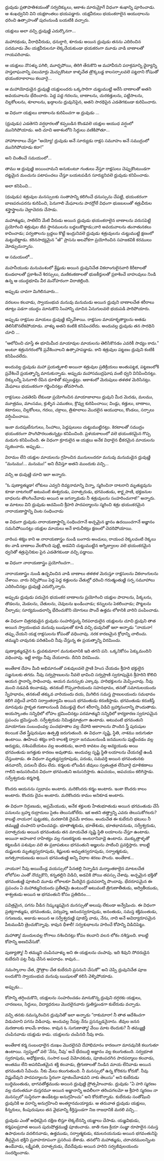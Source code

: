﻿ధ్రువుడు ప్రతాపాతిశయంతో సర్వదిక్కులు, ఆకాశం మారుమ్రోగే విధంగా శంఖాన్ని పూరించాడు. ఆ శంఖధ్వనిని విని యక్షకాంతలు భయపడ్డారు. యక్షవీరులు భయంకరాలైన ఆయుధాలను ధరించి ఉత్సాహంతో పురంనుండి బయటికి వచ్చారు. 

యక్షులు అలా వచ్చి ధ్రువుణ్ణి ఎదుర్కొనగా… 

మహారథుడు, వీరాధివీరుడు, ధనుర్ధారి, శూరుడు అయిన ధ్రువుడు తనను ఎదిరించిన పదమూడు వేల యక్షవీరులనూ లెక్కచేయకుండా భయకరంగా మూడు వాడి బాణాలతో గాయపరిచాడు. 

ఆ యక్షులు నొసళ్ళు పగిలి, మూర్ఛపోయి, తిరిగి తేరుకొని ఆ మహావీరుని పరాక్రమాన్ని ధైర్యాన్ని హస్తలాఘవాన్ని పలుమార్లు మెచ్చుకొంటూ కాళ్ళచేత త్రొక్కబడ్డ కాలసర్పాలవలె పట్టరాని రోషంతో భయంకరాకారాలు కలవారై… 

ఆ మహాయోధుడైన ధ్రువుణ్ణి యక్షులందరు ఒక్కసారిగా చుట్టుముట్టి ఆరేసి బాణాలతో అతని అవయవాలను భేదించారు. పెద్ద పద్ద గదలను, బాణాలను, చురకత్తులను, పట్టిసాలను, చిల్లకోలలను, శూలాలను, ఖడ్గాలను ధ్రువునిపైన, అతని సారథిపైన ఎడతెగకుండా కురిపించారు. 

ఆ విధంగా యక్షులు బాణాలను కురిపించగా ఆ ధ్రువుడు … 

(ధ్రువుడు) ఎడతెగని వర్షధారలతో కప్పబడిన కొండవలె యక్షుల ఆయుధ వర్షంలో మునిగిపోయాడు. అది చూచి ఆకాశంలోని సిద్ధులు వణికిపోతూ… 

హాహాకారాలు చేస్తూ “అయ్యో! ధ్రువుడు అనే సూర్యుడు రాక్షస సమూహం అనే సముద్రంలో మునిగిపోయాడు కదా!” 

అని చింతించే సమయంలో… 

తాము ఆ ధ్రువుణ్ణి జయించామని అనుకుంటూ గంతులు వేస్తూ రాక్షసులు చెప్పుకొంటుండగా దట్టమైన మంచును పటాపంచలు చేస్తూ బయటపడిన సూర్యునివలె ధ్రువుడు కనిపించాడు. 

అలా కనిపించి… 

(ధువుడు) శత్రువుల మనస్సులకు సంతాపాన్ని కలిగించే ధనుస్సును చేపట్టి, భయంకరంగా బాణపరంపరను కురిపించి, పెనుగాలి మేఘాలను పారద్రోలే విధంగా భుజబలంతో శత్రువీరుల శస్త్రాస్త్రాలను చెల్లాచెదరు చేసాడు. 

మహాత్ముడు, సాటిలేని మేటి వీరుడు అయిన ధ్రువుడు భయంకరాలైన బాణాలను వరుసపెట్టి ప్రయోగించి శత్రువుల జీవ స్థానములను బద్దలుకొట్టాడు;వారి అవయవాలను తునాతునకలు కావించాడు; పర్వతాలను బ్రద్దలు కొట్టే ఇంద్రునివలె ధ్రువుడు శత్రువులను చుట్టుముట్టి క్షణంలో మట్టుబెట్టాడు.
కఠినసాధ్యమైన "ఱి" ప్రాసను అలవోకగా ప్రయోగించిన సహజకవికి కరములు మోడ్చుచున్నాను. 

ఆ సమయంలో… 

మహనీయుడు మనువంశంలో శ్రేష్ఠుడు అయిన ధ్రువునిచేత వికలాంగులైనవారి కిరీటాలతో కుండలాలతో ప్రకాశించే శిరస్సులు, మణికంకణాలతో భుజకీర్తులతో ప్రకాశించే బాహువులు నిండి ఉన్న ఆ యుద్ధభూమి వీర మనోహరంగా విరాజిల్లింది. 

అప్పుడు చావగా మిగిలినవారు… 

వరబలం కలవాడు, స్వాయంభువ మనువు మనుమడు అయిన ధ్రువుని బాణాలచేత శరీరాలు తూట్లు పడగా యుద్ధం మానుకొని సింహాన్ని చూచిన ఏనుగులవలె భయపడి పారిపోయారు. 

అప్పుడు రాక్షసుల మాయలు ధ్రువుణ్ణి కప్పివేశాయి. రాక్షసుల మాయాకృత్యాలను అతడు తెలిసికొనలేకపోయాడు. వాళ్ళు అతని కంటికి కనిపించలేదు. అందువల్ల ధ్రువుడు తన సారథిని చూచి … 

“ఆలోచించి చూస్తే ఈ భూమిమీద మాయావుల మాయలను తెలిసికొనడం ఎవరికీ సాధ్యం కాదు.” అంటూ శత్రునగరంలోకి ప్రవేశించాలని ఉత్సాహపడ్డాడు. కాని శత్రువుల పట్టణం ధ్రువుని కంటికి కనిపించలేదు. 

అందువల్ల ధ్రువుడు మహా ప్రయత్నశాలి అయినా శత్రువుల ప్రతిక్రియలు అంతుపట్టక, పట్టణంలోకి ప్రవేశించే ప్రయత్నాన్ని మానుకున్నాడు. అప్పుడు మహాసముద్రఘోష వంటి ధ్వని వినిపించినట్లు. దిక్కులన్నీ పెనుగాలి రేపిన ధూళితో కప్పబడ్డట్లు. ఆకాశంలో మెరుపులు తళతళ మెరిసినట్లు. మేఘాలు భయంకరంగా గర్జించినట్లు తోచసాగింది. 

రాక్షసులు ఎడతెరపి లేకుండా ప్రయోగించిన మాయాజాలాలు ధ్రువుని మీద మెదడు, మలము, మూత్రము, మాంసము, క్రుళ్ళిన ఎముకలు, క్రొవ్వు కురిపించాయి; విండ్లు, కత్తులు, బాణాలు, కటారులు, చిల్లకోలలు, గదలు, చక్రాలు, త్రిశూలాలు మొదలైన ఆయుధాలు, కొండలు, సర్పాలు వర్షింపించాయి. 

ఇంకా మదపుటేనుగులు, సింహాలు, పెద్దపులులు చుట్టుముట్టినట్లు. కెరటాలతో సముద్రం భయంకరంగా పొంగిపొరలుతున్నట్లు కనిపించింది. ప్రళయకాలంలో వలె భయంకరమైన గొప్ప మడుగు కనిపించింది. ఈ విధంగా క్రూరులైన ఆ యక్షలు అనేక విధాలైన భీకరమైన మాయలను సృజించారు. అప్పుడు… 

విరామం లేని యక్షుల మాయలను గ్రహించిన మునులందరూ మనువు మనుమడైన ధ్రువుణ్ణి “మనుము!... మనుము!” అని దీవిస్తూ అతని ముందుకు వచ్చి… 

వచ్చి ఆ ధువుణ్ణి చూచి ఇలా అన్నారు. 

“ఓ పుణ్యాత్ముడా! లోకులు ఎవ్వని దివ్యనామాన్ని విన్నా, స్మరించినా దాటరాని మృత్యువును కూడా దాటగలరో అటువంటి ఈశ్వరుడు, పరాత్పరుడు, భగవంతుడు, శార్ఙ్గపాణి, భక్తజనుల బాధలను తొలగించేవాడు అయిన ఆ జగన్నాథుడు నీ శత్రువులను సంహరించుగాక!” అన్నారు. ఆ మాటలు విని ధ్రువుడు ఆచమించి శ్రీహరి పాదపద్మాలను స్మరించి శత్రు భయంకరమైన నారాయణాస్త్రాన్ని వింట సంధించాడు 

ఆ విధంగా ధ్రువుడు నారాయణాస్త్రాన్ని సంధించగానే అచ్చమైన జ్ఞానం ఉదయించగానే అజ్ఞానం సమసిపోయినట్లు యక్షుల మాయలు అనే కారుచీకట్లు క్షణంలో చెదరిపోయాయి. 

వారింప శక్యం కాని ఆ నారాయణాస్త్రం నుండి బంగారు అంచులు, రాయంచ రెక్కలవంటి రెక్కలు కల వాడి బాణాలు వేలకొలది పుట్టి, అడవిని చుట్టుముట్టిన అగ్నిజ్వాలల వలె భయంకరమైన ధ్వనితో శత్రుసైనికుల పైన ఎడతెగకుండా వచ్చి పడ్డాయి. 

ఆ విధంగా నారాయణాస్త్రం ప్రయోగించగా… 

నారాయణాస్త్రం నుండి ఉద్భవించిన వాడి బాణాలు తళతళ మెరుస్తూ రాక్షసులను వికలాంగులను చేశాయి. వారు రెచ్చిపోయి పెద్ద పెద్ద కత్తులను చేతుల్లో ధరించి గరుత్మంతుణ్ణి సర్ప సమూహాలు ఎదిరించినట్లు ధ్రువుణ్ణి ఎదుర్కొన్నారు. 

అప్పుడు ధ్రువుడు పదునైన భయంకర బాణాలను ప్రయోగించి యక్షుల పాదాలను, పిక్కలను, తొడలను, మెడలను, చేతులను, చెవులను ఖండించాడు; కన్నులను పెకలించాడు; పొట్టలను చీల్చాడు; సూర్యమండలాన్ని భేదించుకొని యోగులు పొందే ఉత్తమ లోకానికి వారిని పంపించాడు. 

ఈ విధంగా చిత్రరథుడైన ధ్రువుడు సంహరిస్తున్న నిరపరాధులైన యక్షులను చూచి ధ్రువుని తాత అయిన స్వాయంభువ మనువు ఋషులతో కూడి వచ్చి ధువునితో ఇలా అన్నాడు “నాయనా! తప్పు చేయని యక్ష రాక్షసులను కోపంతో వధించావు. నరక కారణమైన క్రోధాన్ని చాలించు. తమ్ముని చావునకు పరితపించి నీవు చేస్తున్న ఈ ప్రయత్నాన్ని విరమించు. 

పుణ్యాత్ముడవైన ఓ ధ్రువకుమారా! మనుకులానికి ఇది తగని పని. ఒక్కనికోసం పెక్కుమందిని వధించావు. ఇట్టి కార్యం నీవు చేయరాదు. దీనిని విరమించు. 

అంతేకాక దేహం మీది అభిమానంతో పశువులవలె ప్రాణి హింస చేయడం శ్రీహరి భక్తులైన సజ్జనులకు తగదు. నీవు సర్వప్రాణులను నీవలె భావించి సర్వప్రాణి స్వరూపుడైన శ్రీహరిని కొలిచి ఆయన స్థానాన్ని సాధించావు. ఆయన మనస్సుకు ఎక్కావు. హరిభక్తులను మెప్పించావు. నీవు మంచి నడవడి కలవాడవు. తనకంటే గొప్పవారియందు సహనభావం, తనతో సమానులయందు స్నేహభావం, తనకంటే తక్కువ వారియందు దయ, మిగిలిన సమస్త ప్రాణులయందు సమభావం కలిగి వర్తించే వానిని సర్వాంతర్యామి అయిన భగవంతుడు కరుణిస్తాడు. భగవంతుడు కరుణిస్తే మానవుడు ప్రాకృత గుణాలనుండి విముక్తుడై లింగ శరీరాన్ని విడిచి బ్రహ్మానందాన్ని పొందుతాడు. అయస్కాంతం సన్నిధిలో లోహం భ్రమించినట్లు పరమాత్ముని సన్నిధిలో కార్యకారణ స్వరూపమైన ప్రపంచం భ్రమిస్తుంది. సర్వేశ్వరుడు నిమిత్తమాత్రంగా ఉంటాడు. అటువంటి భగవంతుని మాయాగుణ సంబంధంవల్ల పంచభూతాల వల్ల దేహాది ఆకారాలను పొందిన స్త్రీ పురుషుల కలయిక చేత స్త్రీపురుషుల ఉత్పత్తి జరుగుతుంది. ఈ విధంగా సృష్టి, స్థితి, నాశము జరుగుతూ ఉంటాయి. ఊహింప శక్యం కాని కాలశక్తి ద్వారా జనములనుండి జనములను పుట్టించడం వల్ల ఆద్యుడు, నశింపజేయటం వల్ల అంతకుడు, అనాది కావటం వల్ల అవ్యయుడు అయి భగవంతుడు జగత్తుకు కారణం అవుతాడు. అందువల్ల సృష్టి స్థితి లయాలను చేయనట్లే ఉండి చేస్తుంటాడు. ఈ విధంగా మృత్యుస్వరూపుడు, పరుడు, సమవర్తి అయిన భగవంతునకు తనవారనీ, పరులనీ భేదం లేదు. కర్మలకు లోబడిన జీవులు స్వతంత్రత లేనివారై ధూళికణాలు గాలిని అనుసరించిన విధంగా భగవంతుని అనుసరిస్తారు. ఉపచయం, అపచయం కలిగిస్తాడు. సర్వేశ్వరుడు కర్మసాక్షి. 

కొందరు ఆయనను స్వభావం అంటారు. మరికొందరు కర్మం అంటారు. ఇంకా కొందరు కాలం అంటారు. కొందరు దైవం అంటారు. మరికొందరు కామం అనికూడ అంటారు. 

ఈ విధంగా నిర్గుణుడు, అప్రమేయుడు, అనేక శక్తులకు హేతుభూతుడు అయిన భగవంతుడు చేసే పనులను బ్రహ్మ రుద్రాదులు సైతం తెలుసుకోలేరు. ఇక అతని తత్త్వాన్ని ఎవరు తెలుసుకోగలరు? కాబట్టి నాయనా! పుట్టుకకు, మరణానికి దైవమే కారణం. అందుచేత ఈ కుబేరుని భటులు నీ తమ్ముణ్ణి చంపారని భావించవద్దు. భూతాత్మకుడు, భూతేశుడు, భూతభావనుడు, సర్వేశ్వరుడు, పరాత్పరుడు అయిన భగవంతుడు తన మాయచేత సృష్టి స్థితి లయాలను చేస్తూ ఉంటాడు. అయినా అహంకార రాహిత్యం వల్ల గుణకర్మలకు అంటరానివాడై ఉంటాదు. ముక్కుత్రాళ్ళతో కట్టబడిన పశువుల వలె ఈ ప్రజాపతులు భగవంతుని ఆజ్ఞలను పాటించి ప్రవర్తిస్తారు. కాబట్టి దుష్టులకు మృత్యుస్వరూపుడు, శిష్టులకు అమృతస్వరూపుడు, సర్వాత్మకుడు, జగత్పరాయణుడు అయిన భగవంతుణ్ణి అన్ని విధాల శరణు పొందు. అంతేకాక… 

నాయనా! నీవు అయిదేండ్ల వయస్సులో పినతల్లి నిన్నాడిన మర్మాంతకాలైన మాటలచేత లోలోపల ఎంతో నొచ్చుకొని, కన్నతల్లిని విడిచి, అడవికి పోయి తపస్సు చేశావు. అచ్చమైన భక్తితో భగవంతుణ్ణి పూజించి మూడు లోకాలకూ మీదిదైన ధ్రువపదాన్ని పొందావు. భేదరూపమైన ఈ ప్రపంచం ఏ మహాత్మునియందు ప్రతీతమై ఉంటుందో అటువంటి త్రిగుణాతీతుడు, అద్వితీయుడు, శాశ్వతుడు అయిన ఆ భగవంతుని కోసం ప్రతిదినం…. 

పవిత్రమైన, పగను వీడిన నిష్కల్మషమైన మనస్సుతో అలుపు లేకుండా అన్వేషించు. ఈ విధంగా ప్రత్యగాత్ముడు, భగవంతుడు, పరబ్రహ్మ, ఆనందస్వరూపుడు, అనంతుడు, సమస్త శక్తిమంతుడు, సగుణుడు, అజుడు అయిన ఆ సర్వేశ్వరుణ్ణి పూజిస్తే వాడు, నేను, నాది అనే అవిద్యారూపమైన పీటముడిని త్రెంచుకొన్నావు. కావున ధీశాలీ! సర్వశుభాలను హరించే కోపాన్ని విడిచిపెట్టు. 

మహాత్మా! మందులవల్ల రోగాలు నశించినట్లు కోపం కలవాని వలన లోకం నశిస్తుంది. కాబట్టి కోపాన్ని అణచివేసుకో. 

పుణ్యాత్మా! నీ తమ్ముని చంపినవాళ్ళు అని ఈ యక్షులను చంపావు. ఇది శివుని సోదరుడైన కుబేరుని పట్ల నీవు చేసిన అపరాధం. కావున… 

నమస్కారాల చేత, స్తోత్రాల చేత కుబేరుని ప్రసనుని చేసుకో” అని చెప్పి ధ్రువునిచేత పూజ లందుకొని స్వాయంభువ మనువు ఋషులతో కలిసి వెళ్ళిపోయాడు. 

అప్పుడు… 

కోపాన్ని తగ్గించుకొని, యక్షులను సంహరించడం మానుకొన్న ధ్రువుని దగ్గరకు యక్షులు, చారణులు, సిద్ధులు, విద్యాధరులు మొదలైనవారు స్తుతిస్తుండగా కుబేరుడు వచ్చాడు. 

వచ్చి తనకు నమస్కరించిన ధ్రువునితో ఇలా అన్నాడు “రాకుమారా! నీ తాత ఆదేశించగా విడువరాని పగను విడిచావు. అందువల్ల నీపట్ల నేను ప్రసన్నుడనైనాను. జీవుల జనన మరణాలకు కాలమే కారణం. కావున ఓ సుగుణాత్మా! వేయి మాట లెందుకు? నీ తమ్ముణ్ణి చంపినవాడు యక్షుడు కాడు. యక్షులను చంపినది నీవు కాదు. 

అంతేకాక కర్మ సంబంధాలైన దుఃఖం మొదలైనవి దేహాభిమానం కారణంగా మానవునికి కలుగుతూ ఉంటాయి. స్వప్నంలో వలె ‘నేను, నీవు’ అనే భేదబుద్ధి అజ్ఞానం వల్ల కలుగుతుంది. సర్వభూత స్వరూపుడు, అధోక్షజుడు, సంసార బంధ విమోచకుడు, పూజింపదగిన పాదపద్మాలు కలవాడు, అంతము లేని అపరిమితమైన శక్తి కలవాడు, త్రిగుణాలతో నిండిన మాయ లేనివాడు అయిన భగవంతుని సేవించు. నీకు మేలు కలుగుతుంది. నీ మనస్సులో ఉన్న కోరికను కోరుకో. నీవు విష్ణుదేవుని పాదపద్మాలను స్థిరంగా పూజించేవాడవని నాకు తెలుసు” అని కుబేరుడు బుద్ధిమంతుడు, భాగవతోత్తముడు అయిన ధ్రువుణ్ణి ప్రోత్సహించాడు. ధ్రువుడు “ఏ హరి స్మరణం వల్ల దురంతమూ దుస్తరమూ అయిన అజ్ఞానాన్ని అవలీలగా తరింపగలమో ఆ శ్రీహరి స్మరణం నా మనస్సులో సుస్థిరంగా ఉండేటట్లు అనుగ్రహించు” అని కోరుకొన్నాడు. కుబేరుడు సంతోషించి ధ్రువునికి ఆ వరాన్ని అనుగ్రహించి అంతర్ధానమయ్యాడు. ఆ తరువాత ధ్రువుడు యక్షులు, కిన్నరులు, కింపురుషులు తన వైభవాన్ని కీర్తిస్తుండగా నిజ రాజధానికి మరలి వచ్చి… 

ధ్రువుడు ఎంతో అధికమైన దక్షిణ లిస్తూ లెక్కలేనన్ని యజ్ఞాలు చేసాడు. యజ్ఞవిభుడు, కర్మఫలప్రదాత అయిన పురుషోత్తముణ్ణి పూజించాడు. జాతి గుణ క్రియా సంజ్ఞా రూపాలైన సమస్త ఉపాధులను వదలినవాడు, ఉత్తముడు, సర్వాత్మకుడు, కమలనయనుడు అయిన భగవంతునిపై తీవ్రమైన భక్తిని ప్రవాహరూపంగా ప్రసరింప జేశాడు. తనలోని మహాత్ముడు, చరాచరములన్నింట ఉండేవాడు, లక్ష్మీపతి, పరాత్పరుడు, దేవదేవుడు అయిన హరిని సర్వజీవులయందు సందర్శించాడు. 

